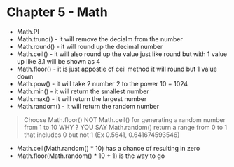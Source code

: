# Chapter 5 - Math

- Math.PI
- Math.trunc() - it will remove the decialm from the number
- Math.round() - it will round up the decimal number
- Math.ceil() - it will also round up the value just like round but with 1 value up like 3.1 will be shown as 4
- Math.floor() - it is just appostie of ceil method it will round but 1 value down
- Math.pow() - it will take 2 number 2 to the power 10 = 1024
- Math.min() - it will return the smallest number
- Math.max() - it will return the largest number
- Math.random() - it will return the random number

> Choose Math.floor() NOT Math.ceil() for generating a random number from 1 to 10
WHY ? YOU SAY
Math.random() return a range from 0 to 1 that includes 0 but not 1 (Ex 0.5641, 0.641674593546)

- Math.ceil(Math.random() * 10) has a chance of resulting in zero
- Math.floor(Math.random() * 10 + 1) is the way to go
>